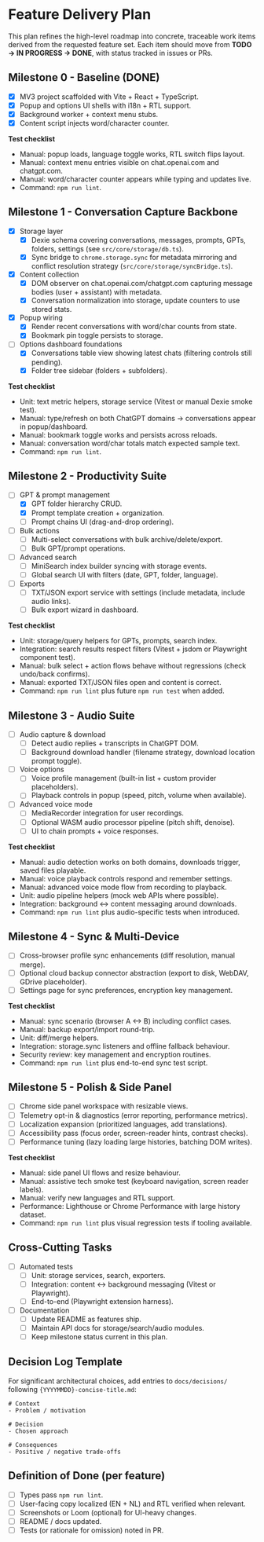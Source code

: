 ﻿# Feature Delivery Plan

This plan refines the high-level roadmap into concrete, traceable work items derived from the requested feature set. Each item should move from **TODO -> IN PROGRESS -> DONE**, with status tracked in issues or PRs.

## Milestone 0 - Baseline (DONE)
- [x] MV3 project scaffolded with Vite + React + TypeScript.
- [x] Popup and options UI shells with i18n + RTL support.
- [x] Background worker + context menu stubs.
- [x] Content script injects word/character counter.

**Test checklist**
- Manual: popup loads, language toggle works, RTL switch flips layout.
- Manual: context menu entries visible on chat.openai.com and chatgpt.com.
- Manual: word/character counter appears while typing and updates live.
- Command: `npm run lint`.

## Milestone 1 - Conversation Capture Backbone
- [x] Storage layer
  - [x] Dexie schema covering conversations, messages, prompts, GPTs, folders, settings (see `src/core/storage/db.ts`).
  - [x] Sync bridge to `chrome.storage.sync` for metadata mirroring and conflict resolution strategy (`src/core/storage/syncBridge.ts`).
- [x] Content collection
  - [x] DOM observer on chat.openai.com/chatgpt.com capturing message bodies (user + assistant) with metadata.
  - [x] Conversation normalization into storage, update counters to use stored stats.
- [x] Popup wiring
  - [x] Render recent conversations with word/char counts from state.
  - [x] Bookmark pin toggle persists to storage.
- [ ] Options dashboard foundations
  - [x] Conversations table view showing latest chats (filtering controls still pending).
  - [x] Folder tree sidebar (folders + subfolders).

**Test checklist**
- Unit: text metric helpers, storage service (Vitest or manual Dexie smoke test).
- Manual: type/refresh on both ChatGPT domains -> conversations appear in popup/dashboard.
- Manual: bookmark toggle works and persists across reloads.
- Manual: conversation word/char totals match expected sample text.
- Command: `npm run lint`.

## Milestone 2 - Productivity Suite
- [ ] GPT & prompt management
  - [x] GPT folder hierarchy CRUD.
  - [x] Prompt template creation + organization.
  - [ ] Prompt chains UI (drag-and-drop ordering).
- [ ] Bulk actions
  - [ ] Multi-select conversations with bulk archive/delete/export.
  - [ ] Bulk GPT/prompt operations.
- [ ] Advanced search
  - [ ] MiniSearch index builder syncing with storage events.
  - [ ] Global search UI with filters (date, GPT, folder, language).
- [ ] Exports
  - [ ] TXT/JSON export service with settings (include metadata, include audio links).
  - [ ] Bulk export wizard in dashboard.

**Test checklist**
- Unit: storage/query helpers for GPTs, prompts, search index.
- Integration: search results respect filters (Vitest + jsdom or Playwright component test).
- Manual: bulk select + action flows behave without regressions (check undo/back confirms).
- Manual: exported TXT/JSON files open and content is correct.
- Command: `npm run lint` plus future `npm run test` when added.

## Milestone 3 - Audio Suite
- [ ] Audio capture & download
  - [ ] Detect audio replies + transcripts in ChatGPT DOM.
  - [ ] Background download handler (filename strategy, download location prompt toggle).
- [ ] Voice options
  - [ ] Voice profile management (built-in list + custom provider placeholders).
  - [ ] Playback controls in popup (speed, pitch, volume when available).
- [ ] Advanced voice mode
  - [ ] MediaRecorder integration for user recordings.
  - [ ] Optional WASM audio processor pipeline (pitch shift, denoise).
  - [ ] UI to chain prompts + voice responses.

**Test checklist**
- Manual: audio detection works on both domains, downloads trigger, saved files playable.
- Manual: voice playback controls respond and remember settings.
- Manual: advanced voice mode flow from recording to playback.
- Unit: audio pipeline helpers (mock web APIs where possible).
- Integration: background <-> content messaging around downloads.
- Command: `npm run lint` plus audio-specific tests when introduced.

## Milestone 4 - Sync & Multi-Device
- [ ] Cross-browser profile sync enhancements (diff resolution, manual merge).
- [ ] Optional cloud backup connector abstraction (export to disk, WebDAV, GDrive placeholder).
- [ ] Settings page for sync preferences, encryption key management.

**Test checklist**
- Manual: sync scenario (browser A <-> B) including conflict cases.
- Manual: backup export/import round-trip.
- Unit: diff/merge helpers.
- Integration: storage.sync listeners and offline fallback behaviour.
- Security review: key management and encryption routines.
- Command: `npm run lint` plus end-to-end sync test script.

## Milestone 5 - Polish & Side Panel
- [ ] Chrome side panel workspace with resizable views.
- [ ] Telemetry opt-in & diagnostics (error reporting, performance metrics).
- [ ] Localization expansion (prioritized languages, add translations).
- [ ] Accessibility pass (focus order, screen-reader hints, contrast checks).
- [ ] Performance tuning (lazy loading large histories, batching DOM writes).

**Test checklist**
- Manual: side panel UI flows and resize behaviour.
- Manual: assistive tech smoke test (keyboard navigation, screen reader labels).
- Manual: verify new languages and RTL support.
- Performance: Lighthouse or Chrome Performance with large history dataset.
- Command: `npm run lint` plus visual regression tests if tooling available.

## Cross-Cutting Tasks
- [ ] Automated tests
  - [ ] Unit: storage services, search, exporters.
  - [ ] Integration: content <-> background messaging (Vitest or Playwright).
  - [ ] End-to-end (Playwright extension harness).
- [ ] Documentation
  - [ ] Update README as features ship.
  - [ ] Maintain API docs for storage/search/audio modules.
  - [ ] Keep milestone status current in this plan.

## Decision Log Template
For significant architectural choices, add entries to `docs/decisions/` following `{YYYYMMDD}-concise-title.md`:
```
# Context
- Problem / motivation

# Decision
- Chosen approach

# Consequences
- Positive / negative trade-offs
```

## Definition of Done (per feature)
- [ ] Types pass `npm run lint`.
- [ ] User-facing copy localized (EN + NL) and RTL verified when relevant.
- [ ] Screenshots or Loom (optional) for UI-heavy changes.
- [ ] README / docs updated.
- [ ] Tests (or rationale for omission) noted in PR.
